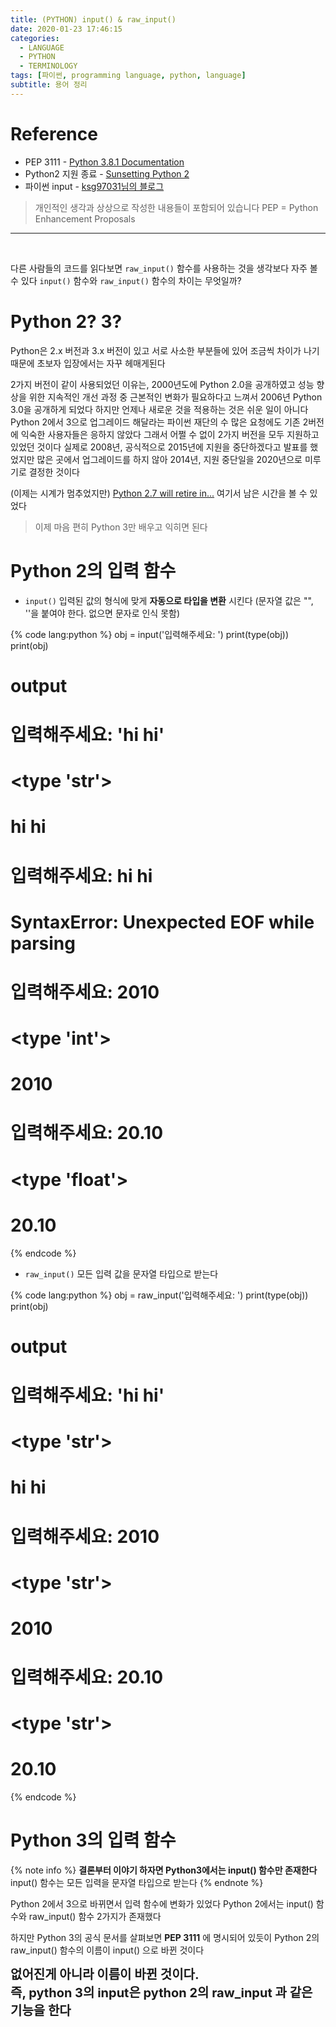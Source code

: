 ```yaml
---
title: (PYTHON) input() & raw_input()
date: 2020-01-23 17:46:15
categories:
  - LANGUAGE
  - PYTHON
  - TERMINOLOGY
tags: [파이썬, programming language, python, language]
subtitle: 용어 정리
---
```


# Reference

- PEP 3111 - [Python 3.8.1 Documentation](https://docs.python.org/3/whatsnew/3.0.html#builtins)
- Python2 지원 종료 - [Sunsetting Python 2](https://www.python.org/doc/sunset-python-2/)
- 파이썬 input - [ksg97031님의 블로그](https://m.blog.naver.com/PostView.nhn?blogId=ksg97031&logNo=221124518775&proxyReferer=https%3A%2F%2Fwww.google.com%2F)

> 개인적인 생각과 상상으로 작성한 내용들이 포함되어 있습니다
> PEP = Python Enhancement Proposals

------
</br>

다른 사람들의 코드를 읽다보면 `raw_input()` 함수를 사용하는 것을 생각보다 자주 볼 수 있다
`input()` 함수와 `raw_input()` 함수의 차이는 무엇일까?


# Python 2? 3?

Python은 2.x 버전과 3.x 버전이 있고 서로 사소한 부분들에 있어 조금씩 차이가 나기 때문에 초보자 입장에서는 자꾸 헤매게된다

2가지 버전이 같이 사용되었던 이유는,
2000년도에 Python 2.0을 공개하였고 성능 향상을 위한 지속적인 개선 과정 중 근본적인 변화가 필요하다고 느껴서 2006년 Python 3.0을 공개하게 되었다
하지만 언제나 새로운 것을 적용하는 것은 쉬운 일이 아니다
Python 2에서 3으로 업그레이드 해달라는 파이썬 재단의 수 많은 요청에도 기존 2버전에 익숙한 사용자들은 응하지 않았다
그래서 어쩔 수 없이 2가지 버전을 모두 지원하고 있었던 것이다
실제로 2008년, 공식적으로 2015년에 지원을 중단하겠다고 발표를 했었지만 많은 곳에서 업그레이드를 하지 않아 2014년, 지원 중단일을 2020년으로 미루기로 결정한 것이다

(이제는 시계가 멈추었지만) [Python 2.7 will retire in...](https://pythonclock.org/)
여기서 남은 시간을 볼 수 있었다

> 이제 마음 편히 Python 3만 배우고 익히면 된다

# Python 2의 입력 함수

- `input()`
  입력된 값의 형식에 맞게 **자동으로 타입을 변환** 시킨다
  (문자열 값은 "", ''을 붙여야 한다. 없으면 문자로 인식 못함)

{% code lang:python %}
obj = input('입력해주세요: ')
print(type(obj))
print(obj)

# output
# 입력해주세요: 'hi hi'
# <type 'str'>
# hi hi
#
# 입력해주세요: hi hi
# SyntaxError: Unexpected EOF while parsing
#
# 입력해주세요: 2010
# <type 'int'>
# 2010
#
# 입력해주세요: 20.10
# <type 'float'>
# 20.10
{% endcode %}

- `raw_input()`
  모든 입력 값을 문자열 타입으로 받는다

{% code lang:python %}
obj = raw_input('입력해주세요: ')
print(type(obj))
print(obj)

# output
# 입력해주세요: 'hi hi'
# <type 'str'>
# hi hi
#
# 입력해주세요: 2010
# <type 'str'>
# 2010
#
# 입력해주세요: 20.10
# <type 'str'>
# 20.10
{% endcode %}


# Python 3의 입력 함수

{% note info %}
  **결론부터 이야기 하자면 Python3에서는 input() 함수만 존재한다**
  input() 함수는 모든 입력을 문자열 타입으로 받는다
{% endnote %}

Python 2에서 3으로 바뀌면서 입력 함수에 변화가 있었다
Python 2에서는 input() 함수와 raw_input() 함수 2가지가 존재했다

하지만 Python 3의 공식 문서를 살펴보면 **PEP 3111** 에 명시되어 있듯이
Python 2의 raw_input() 함수의 이름이 input() 으로 바뀐 것이다

<strong style="font-size:20px">없어진게 아니라 이름이 바뀐 것이다.</br> 즉, python 3의 input은 python 2의 raw_input 과 같은 기능을 한다</strong>
